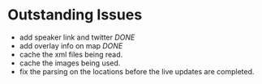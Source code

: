 Outstanding Issues
==================
 - add speaker link and twitter *DONE*
 - add overlay info on map *DONE*
 - cache the xml files being read.
 - cache the images being used.
 - fix the parsing on the locations before the live updates are
   completed.
